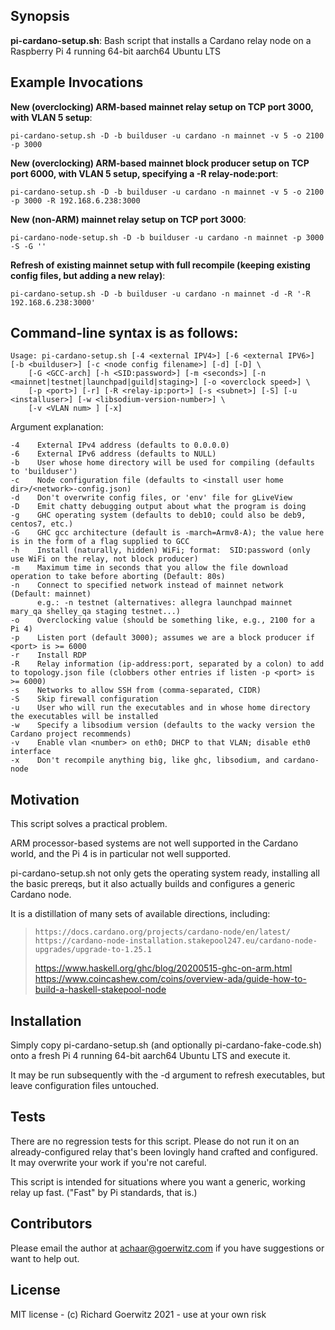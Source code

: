 ## Synopsis

**pi-cardano-setup.sh**:  Bash script that installs a Cardano relay node on a Raspberry Pi 4 running 64-bit aarch64 Ubuntu LTS


## Example Invocations

**New (overclocking) ARM-based mainnet relay setup on TCP port 3000, with VLAN 5 setup**:
```
pi-cardano-setup.sh -D -b builduser -u cardano -n mainnet -v 5 -o 2100 -p 3000 
```
**New (overclocking) ARM-based mainnet block producer setup on TCP port 6000, with VLAN 5 setup, specifying a -R relay-node:port**:  
```
pi-cardano-setup.sh -D -b builduser -u cardano -n mainnet -v 5 -o 2100 -p 3000 -R 192.168.6.238:3000
```
**New (non-ARM) mainnet relay setup on TCP port 3000**:
```
pi-cardano-node-setup.sh -D -b builduser -u cardano -n mainnet -p 3000 -S -G ''
```
**Refresh of existing mainnet setup with full recompile (keeping existing config files, but adding a new relay)**:  
```
pi-cardano-setup.sh -D -b builduser -u cardano -n mainnet -d -R '-R 192.168.6.238:3000'
```

## Command-line syntax is as follows:

```
Usage: pi-cardano-setup.sh [-4 <external IPV4>] [-6 <external IPV6>] [-b <builduser>] [-c <node config filename>] [-d] [-D] \
    [-G <GCC-arch] [-h <SID:password>] [-m <seconds>] [-n <mainnet|testnet|launchpad|guild|staging>] [-o <overclock speed>] \
	[-p <port>] [-r] [-R <relay-ip:port>] [-s <subnet>] [-S] [-u <installuser>] [-w <libsodium-version-number>] \
	[-v <VLAN num> ] [-x]
```

Argument explanation:

```
-4    External IPv4 address (defaults to 0.0.0.0)
-6    External IPv6 address (defaults to NULL)
-b    User whose home directory will be used for compiling (defaults to 'builduser')
-c    Node configuration file (defaults to <install user home dir>/<network>-config.json)
-d    Don't overwrite config files, or 'env' file for gLiveView
-D    Emit chatty debugging output about what the program is doing
-g    GHC operating system (defaults to deb10; could also be deb9, centos7, etc.)
-G    GHC gcc architecture (default is -march=Armv8-A); the value here is in the form of a flag supplied to GCC
-h    Install (naturally, hidden) WiFi; format:  SID:password (only use WiFi on the relay, not block producer)
-m    Maximum time in seconds that you allow the file download operation to take before aborting (Default: 80s)
-n    Connect to specified network instead of mainnet network (Default: mainnet)
      e.g.: -n testnet (alternatives: allegra launchpad mainnet mary_qa shelley_qa staging testnet...)
-o    Overclocking value (should be something like, e.g., 2100 for a Pi 4)
-p    Listen port (default 3000); assumes we are a block producer if <port> is >= 6000
-r    Install RDP
-R    Relay information (ip-address:port, separated by a colon) to add to topology.json file (clobbers other entries if listen -p <port> is >= 6000)
-s    Networks to allow SSH from (comma-separated, CIDR)
-S    Skip firewall configuration
-u    User who will run the executables and in whose home directory the executables will be installed
-w    Specify a libsodium version (defaults to the wacky version the Cardano project recommends)
-v    Enable vlan <number> on eth0; DHCP to that VLAN; disable eth0 interface
-x    Don't recompile anything big, like ghc, libsodium, and cardano-node
```

## Motivation

This script solves a practical problem.

ARM processor-based systems are not well supported in the Cardano world, and the Pi 4 is in particular not well supported.

pi-cardano-setup.sh not only gets the operating system ready, installing all the basic prereqs, but it also actually builds and configures a generic Cardano node.

It is a distillation of many sets of available directions, including:

>     https://docs.cardano.org/projects/cardano-node/en/latest/
>     https://cardano-node-installation.stakepool247.eu/cardano-node-upgrades/upgrade-to-1.25.1
>	https://www.haskell.org/ghc/blog/20200515-ghc-on-arm.html
>	https://www.coincashew.com/coins/overview-ada/guide-how-to-build-a-haskell-stakepool-node


## Installation

Simply copy pi-cardano-setup.sh (and optionally pi-cardano-fake-code.sh) onto a fresh Pi 4 running 64-bit aarch64 Ubuntu LTS and execute it.

It may be run subsequently with the -d argument to refresh executables, but leave configuration files untouched.


## Tests

There are no regression tests for this script.  Please do not run it on an already-configured relay that's been lovingly hand crafted and configured.  It may overwrite your work if you're not careful.

This script is intended for situations where you want a generic, working relay up fast.  ("Fast" by Pi standards, that is.)


## Contributors

Please email the author at achaar@goerwitz.com if you have suggestions or want to help out.


## License

MIT license - (c) Richard Goerwitz 2021 - use at your own risk

